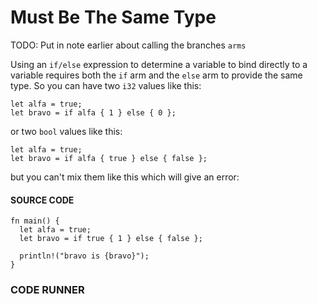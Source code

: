 # Must Be The Same Type

TODO: Put in note earlier about calling the
branches `arms`

Using an `if/else` expression to determine a
variable to bind directly to a variable requires
both the `if` arm and the `else` arm to provide
the same type. So you can have two `i32` values
like this:

```rust, noplayground
let alfa = true;
let bravo = if alfa { 1 } else { 0 };
```

or two `bool` values like this:

```rust, noplayground
let alfa = true;
let bravo = if alfa { true } else { false };
```

but you can't mix them like this which will
give an error:

#### SOURCE CODE

```rust, noplayground, EXAMPLE1
fn main() {
  let alfa = true;
  let bravo = if true { 1 } else { false };

  println!("bravo is {bravo}");
}
```

### CODE RUNNER

```rust, editable, CODE1

```
